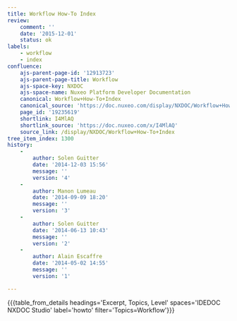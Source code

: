 ```yaml
---
title: Workflow How-To Index
review:
    comment: ''
    date: '2015-12-01'
    status: ok
labels:
    - workflow
    - index
confluence:
    ajs-parent-page-id: '12913723'
    ajs-parent-page-title: Workflow
    ajs-space-key: NXDOC
    ajs-space-name: Nuxeo Platform Developer Documentation
    canonical: Workflow+How-To+Index
    canonical_source: 'https://doc.nuxeo.com/display/NXDOC/Workflow+How-To+Index'
    page_id: '19235619'
    shortlink: I4MlAQ
    shortlink_source: 'https://doc.nuxeo.com/x/I4MlAQ'
    source_link: /display/NXDOC/Workflow+How-To+Index
tree_item_index: 1300
history:
    -
        author: Solen Guitter
        date: '2014-12-03 15:56'
        message: ''
        version: '4'
    -
        author: Manon Lumeau
        date: '2014-09-09 18:20'
        message: ''
        version: '3'
    -
        author: Solen Guitter
        date: '2014-06-13 10:43'
        message: ''
        version: '2'
    -
        author: Alain Escaffre
        date: '2014-05-02 14:55'
        message: ''
        version: '1'

---
```

{{{table_from_details headings='Excerpt, Topics, Level' spaces='IDEDOC NXDOC Studio' label='howto' filter='Topics=Workflow'}}}

